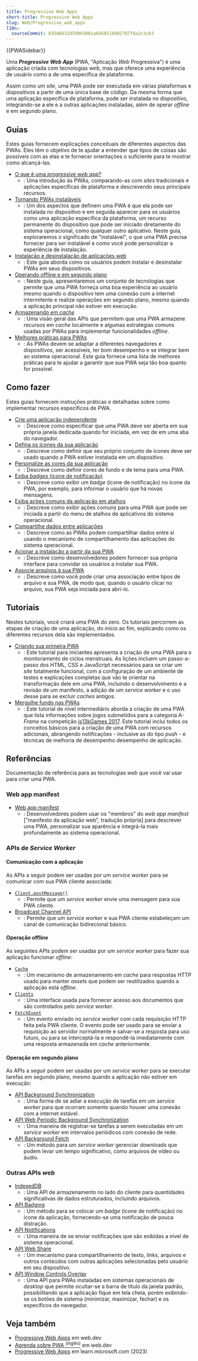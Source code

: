 ```yaml
---
title: Progressive Web Apps
short-title: Progressive Web Apps
slug: Web/Progressive_web_apps
l10n:
  sourceCommit: 835d6632d59993861a0458510402787f8a2c3cb3
---
```


{{PWASidebar}}

Uma _**Progressive Web App**_ (PWA, "Aplicação _Web_ Progressiva") é uma aplicação criada com tecnologias _web_, mas que oferece uma experiência de usuário como a de uma específica de plataforma.

Assim como um _site_, uma PWA pode ser executada em várias plataformas e dispositivos a partir de uma única base de código. Da mesma forma que uma aplicação específica de plataforma, pode ser instalada no dispositivo, integrando-se a ele e a outras aplicações instaladas, além de operar _offline_ e em segundo plano.

## Guias

Estes guias fornecem explicações conceituais de diferentes aspectos das PWAs. Eles têm o objetivo de te ajudar a entender que tipos de coisas são possíveis com as elas e te fornecer orientações o suficiente para te mostrar como alcançá-las.

- [O que é uma _progressive web app_?](/pt-BR/docs/Web/Progressive_web_apps/Guides/What_is_a_progressive_web_app)
  - : Uma introdução às PWAs, comparando-as com _sites_ tradicionais e aplicações específicas de plataforma e descrevendo seus principais recursos.
- [Tornando PWAs instaláveis](/pt-BR/docs/Web/Progressive_web_apps/Guides/Making_PWAs_installable)
  - : Um dos aspectos que definem uma PWA é que ela pode ser instalada no dispositivo e em seguida aparecer para os usuários como uma aplicação específica da plataforma, um recurso permanente do dispositivo que pode ser iniciado diretamente do sistema operacional, como qualquer outro aplicativo. Neste guia, exploraremos o significado de "instalável", o que uma PWA precisa fornecer para ser instalável e como você pode personalizar a experiência de instalação.
- [Instalação e desinstalação de aplicações web](/pt-BR/docs/Web/Progressive_web_apps/Guides/Installing)
  - : Este guia aborda como os usuários podem instalar e desinstalar PWAs em seus dispositivos.
- [Operando offline e em segundo plano](/pt-BR/docs/Web/Progressive_web_apps/Guides/Offline_and_background_operation)
  - : Neste guia, apresentaremos um conjunto de tecnologias que permite que uma PWA forneça uma boa experiência ao usuário mesmo quando o dispositivo tem uma conexão com a internet intermitente e realize operações em segundo plano, mesmo quando a aplicação principal não estiver em execução.
- [Armazenando em _cache_](/pt-BR/docs/Web/Progressive_web_apps/Guides/Caching)
  - : Uma visão geral das APIs que permitem que uma PWA armazene recursos em _cache_ localmente e algumas estratégias comuns usadas por PWAs para implementar funcionalidades _offline_.
- [Melhores práticas para PWAs](/pt-BR/docs/Web/Progressive_web_apps/Guides/Best_practices)
  - : As PWAs devem se adaptar a diferentes navegadores e dispositivos, ser acessíveis, ter bom desempenho e se integrar bem ao sistema operacional. Este guia fornece uma lista de melhores práticas para te ajudar a garantir que sua PWA seja tão boa quanto for possível.

## Como fazer

Estes guias fornecem instruções práticas e detalhadas sobre como implementar recursos específicos de PWA.

- [Crie uma aplicação independente](/pt-BR/docs/Web/Progressive_web_apps/How_to/Create_a_standalone_app)
  - : Descreve como especificar que uma PWA deve ser aberta em sua própria janela dedicada quando for iniciada, em vez de em uma aba do navegador.
- [Defina os ícones da sua aplicação](/pt-BR/docs/Web/Progressive_web_apps/How_to/Define_app_icons)
  - : Descreve como definir que seu próprio conjunto de ícones deve ser usado quando a PWA estiver instalada em um dispositivo.
- [Personalize as cores da sua aplicação](/pt-BR/docs/Web/Progressive_web_apps/How_to/Customize_your_app_colors)
  - : Descreve como definir cores de fundo e de tema para uma PWA.
- [Exiba _badges_ (ícone de notificação)](/pt-BR/docs/Web/Progressive_web_apps/How_to/Display_badge_on_app_icon)
  - : Descreve como exibir um _badge_ (ícone de notificação) no ícone da PWA, por exemplo, para informar o usuário que há novas mensagens.
- [Exiba ações comuns da aplicação em atalhos](/pt-BR/docs/Web/Progressive_web_apps/How_to/Expose_common_actions_as_shortcuts)
  - : Descreve como exibir ações comuns para uma PWA que pode ser iniciada a partir do menu de atalhos de aplicativos do sistema operacional.
- [Compartilhe dados entre aplicações](/pt-BR/docs/Web/Progressive_web_apps/How_to/Share_data_between_apps)
  - : Descreve como as PWAs podem compartilhar dados entre si usando o mecanismo de compartilhamento das aplicações do sistema operacional.
- [Acionar a instalação a partir da sua PWA](/pt-BR/docs/Web/Progressive_web_apps/How_to/Trigger_install_prompt)
  - : Descreve como desenvolvedores podem fornecer sua própria interface para convidar os usuários a instalar sua PWA.
- [Associe arquivos à sua PWA](/pt-BR/docs/Web/Progressive_web_apps/How_to/Associate_files_with_your_PWA)
  - : Descreve como você pode criar uma associação entre tipos de arquivo e sua PWA, de modo que, quando o usuário clicar no arquivo, sua PWA seja iniciada para abri-lo.

## Tutoriais

Nestes tutoriais, você criará uma PWA do zero. Os tutoriais percorrem as etapas de criação de uma aplicação, do início ao fim, explicando como os diferentes recursos dela são implementados.

- [Criando sua primeira PWA](/pt-BR/docs/Web/Progressive_web_apps/Tutorials/CycleTracker)
  - : Este tutorial para iniciantes apresenta a criação de uma PWA para o monitoramento de ciclos menstruais. As lições incluem um passo-a-passo dos HTML, CSS e JavaScript necessários para se criar um _site_ totalmente funcional, com a configuração de um ambiente de testes e explicações completas que vão te orientar na transformação dele em uma PWA, incluindo o desenvolvimento e a revisão de um manifesto, a adição de um _service worker_ e o uso desse para se excluir _caches_ antigos.
- [Mergulhe fundo nas PWAs](/pt-BR/docs/Web/Progressive_web_apps/Tutorials/js13kGames)
  - : Este tutorial de nível intermediário aborda a criação de uma PWA que lista informações sobre jogos submetidos para a categoria A-_Frame_ na competição [js13kGames 2017](https://2017.js13kgames.com/). Este tutorial inclui todos os conceitos básicos para a criação de uma PWA com recursos adicionais, abrangendo notificações - inclusive as do tipo _push_ - e técnicas de melhoria de desempenho desempenho de aplicação.

## Referências

Documentação de referência para as tecnologias _web_ que você vai usar para criar uma PWA.

### Web app manifest

- [Web app manifest](/pt-BR/docs/Web/Manifest)
  - : Desenvolvedores podem usar os "membros" do _web app manifest_ ["manifesto da aplicação web", tradução própria] para descrever uma PWA, personalizar sua aparência e integrá-la mais profundamente ao sistema operacional.

### APIs de _Service Worker_

#### Comunicação com a aplicação

As APIs a seguir podem ser usadas por um _service worker_ para se comunicar com sua PWA cliente associada:

- [`Client.postMessage()`](/pt-BR/docs/Web/API/Client/postMessage)
  - : Permite que um _service worker_ envie uma mensagem para sua PWA cliente.
- [Broadcast Channel API](/pt-BR/docs/Web/API/Broadcast_Channel_API)
  - : Permite que um _service worker_ e sua PWA cliente estabeleçam um canal de comunicação bidirecional básico.

#### Operação offline

As seguintes APIs podem ser usadas por um _service worker_ para fazer sua aplicação funcionar _offline_:

- [`Cache`](/pt-BR/docs/Web/API/Cache)
  - : Um mecanismo de armazenamento em _cache_ para respostas HTTP usado para manter _assets_ que podem ser reutilizados quando a aplicação está _offline_.
- [`Clients`](/pt-BR/docs/Web/API/Clients)
  - : Uma interface usada para fornecer acesso aos documentos que são controlados pelo _service worker_.
- [`FetchEvent`](/pt-BR/docs/Web/API/FetchEvent)
  - : Um evento enviado no _service worker_ com cada requisição HTTP feita pela PWA cliente. O evento pode ser usado para se enviar a requisição ao servidor normalmente e salvar-se a resposta para uso futuro, ou para se interceptá-la e respondê-la imediatamente com uma resposta armazenada em _cache_ anteriormente.

#### Operação em segundo plano

As APIs a seguir podem ser usadas por um _service worker_ para se executar tarefas em segundo plano, mesmo quando a aplicação não estiver em execução:

- [API Background Synchronization](/pt-BR/docs/Web/API/Background_Synchronization_API)
  - : Uma forma de se adiar a execução de tarefas em um _service worker_ para que ocorram somente quando houver uma conexão com a internet estável.
- [API Web Periodic Background Synchronization](/pt-BR/docs/Web/API/Web_Periodic_Background_Synchronization_API)
  - : Uma maneira de registrar-se tarefas a serem executadas em um _service worker_ em intervalos periódicos com conexão de rede.
- [API Background Fetch](/pt-BR/docs/Web/API/Background_Fetch_API)
  - : Um método para um _service worker_ gerenciar downloads que podem levar um tempo significativo, como arquivos de vídeo ou áudio.

### Outras APIs _web_

- [IndexedDB](/pt-BR/docs/Web/API/IndexedDB_API)
  - : Uma API de armazenamento no lado do cliente para quantidades significativas de dados estruturados, incluindo arquivos.
- [API Badging](/pt-BR/docs/Web/API/Badging_API)
  - : Um método para se colocar um _badge_ (ícone de notificação) no ícone da aplicação, fornecendo-se uma notificação de pouca distração.
- [API Notifications](/pt-BR/docs/Web/API/Notifications_API)
  - : Uma maneira de se enviar notificações que são exibidas a nível de sistema operacional.
- [API Web Share](/pt-BR/docs/Web/API/Web_Share_API)
  - : Um mecanismo para compartilhamento de texto, _links_, arquivos e outros conteúdos com outras aplicações selecionadas pelo usuário em seu dispositivo.
- [API Window Controls Overlay](/pt-BR/docs/Web/API/Window_Controls_Overlay_API)
  - : Uma API para PWAs instaladas em sistemas operacionais de _desktop_ que permite ocultar-se a barra de título da janela padrão, possibilitando que a aplicação fique em tela cheia, porém exibindo-se os botões de sistema (minimizar, maximizar, fechar) e os específicos do navegador.

## Veja também

- [Progressive Web Apps](https://web.dev/explore/progressive-web-apps?hl=pt-br) em web.dev
- [Aprenda sobre PWA <sup>(inglês)</sup>](https://web.dev/learn/pwa/) em web.dev
- [Progressive Web Apps](https://learn.microsoft.com/pt-br/microsoft-edge/progressive-web-apps-chromium/) em learn.microsoft.com (2023)
